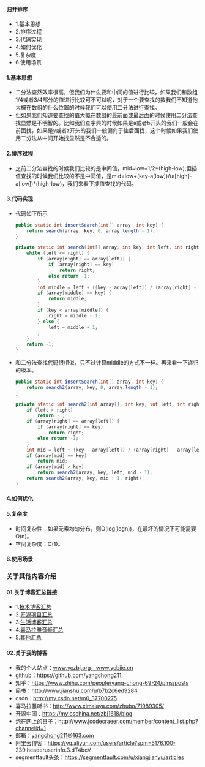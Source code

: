 #### 归并排序
- 1.基本思想
- 2.排序过程
- 3.代码实现
- 4.如何优化
- 5.复杂度
- 6.使用场景



#### 1.基本思想
- 二分法查然效率很高，但我们为什么要和中间的值进行比较，如果我们和数组1/4或者3/4部分的值进行比较可不可以呢，对于一个要查找的数我们不知道他大概在数组的什么位置的时候我们可以使用二分法进行查找。
- 但如果我们知道要查找的值大概在数组的最前面或最后面的时候使用二分法查找显然是不明智的。比如我们查字典的时候如果是a或者b开头的我们一般会在前面找，如果是y或者z开头的我们一般偏向于往后面找，这个时候如果我们使用二分法从中间开始找显然是不合适的。


#### 2.排序过程
- 之前二分法查找的时候我们比较的是中间值，mid=low+1/2*(high-low);但插值查找的时候我们比较的不是中间值，是mid=low+(key-a[low])/(a[high]-a[low])*(high-low)，我们来看下插值查找的代码。


#### 3.代码实现
- 代码如下所示
    ```java
    public static int insertSearch(int[] array, int key) {
        return search(array, key, 0, array.length - 1);
    }
    
    private static int search(int[] array, int key, int left, int right) {
        while (left <= right) {
            if (array[right] == array[left]) {
                if (array[right] == key)
                    return right;
                else return -1;
            }
            int middle = left + ((key - array[left]) / (array[right] - array[left])) * (right - left);
            if (array[middle] == key) {
                return middle;
            }
            if (key < array[middle]) {
                right = middle - 1;
            } else {
                left = middle + 1;
            }
        }
        return -1;
    }
    ```
- 和二分法查找代码很相似，只不过计算middle的方式不一样。再来看一下递归的版本。
    ```java
    public static int insertSearch(int[] array, int key) {
        return search2(array, key, 0, array.length - 1);
    }
    
    private static int search2(int array[], int key, int left, int right) {
        if (left > right)
            return -1;
        if (array[right] == array[left]) {
            if (array[right] == key)
                return right;
            else return -1;
        }
        int mid = left + (key - array[left]) / (array[right] - array[left]) * (right - left);
        if (array[mid] == key)
            return mid;
        if (array[mid] > key)
            return search2(array, key, left, mid - 1);
        return search2(array, key, mid + 1, right);
    }
    ```



#### 4.如何优化



#### 5.复杂度
- 时间复杂性：如果元素均匀分布，则O(log(logn))，在最坏的情况下可能需要 O(n)。
- 空间复杂度：O(1)。



#### 6.使用场景



### 关于其他内容介绍
#### 01.关于博客汇总链接
- 1.[技术博客汇总](https://www.jianshu.com/p/614cb839182c)
- 2.[开源项目汇总](https://blog.csdn.net/m0_37700275/article/details/80863574)
- 3.[生活博客汇总](https://blog.csdn.net/m0_37700275/article/details/79832978)
- 4.[喜马拉雅音频汇总](https://www.jianshu.com/p/f665de16d1eb)
- 5.[其他汇总](https://www.jianshu.com/p/53017c3fc75d)



#### 02.关于我的博客
- 我的个人站点：www.yczbj.org，www.ycbjie.cn
- github：https://github.com/yangchong211
- 知乎：https://www.zhihu.com/people/yang-chong-69-24/pins/posts
- 简书：http://www.jianshu.com/u/b7b2c6ed9284
- csdn：http://my.csdn.net/m0_37700275
- 喜马拉雅听书：http://www.ximalaya.com/zhubo/71989305/
- 开源中国：https://my.oschina.net/zbj1618/blog
- 泡在网上的日子：http://www.jcodecraeer.com/member/content_list.php?channelid=1
- 邮箱：yangchong211@163.com
- 阿里云博客：https://yq.aliyun.com/users/article?spm=5176.100- 239.headeruserinfo.3.dT4bcV
- segmentfault头条：https://segmentfault.com/u/xiangjianyu/articles








